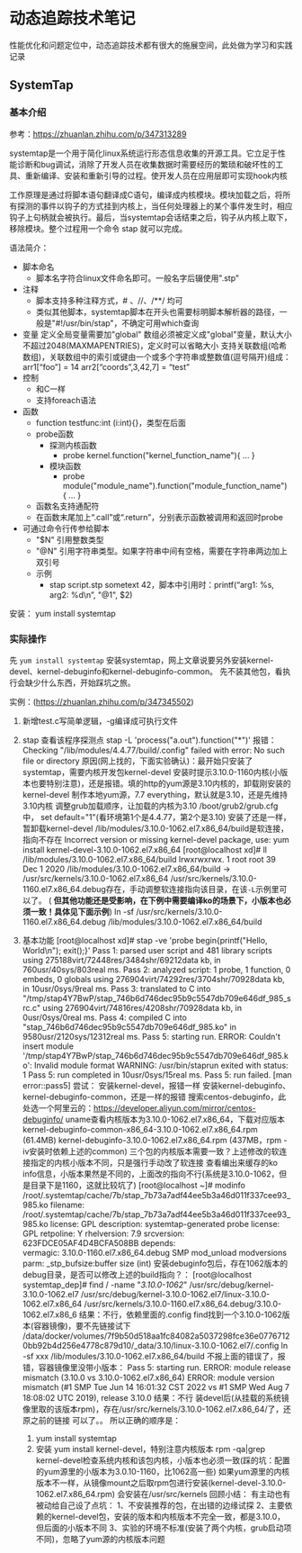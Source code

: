 # 动态追踪技术笔记

性能优化和问题定位中，动态追踪技术都有很大的施展空间，此处做为学习和实践记录

## SystemTap

### 基本介绍

参考：https://zhuanlan.zhihu.com/p/347313289

systemtap是一个用于简化linux系统运行形态信息收集的开源工具。它立足于性能诊断和bug调试，消除了开发人员在收集数据时需要经历的繁琐和破坏性的工具、重新编译、安装和重新引导的过程。使开发人员在应用层即可实现hook内核

工作原理是通过将脚本语句翻译成C语句，编译成内核模块。模块加载之后，将所有探测的事件以钩子的方式挂到内核上，当任何处理器上的某个事件发生时，相应钩子上句柄就会被执行。最后，当systemtap会话结束之后，钩子从内核上取下，移除模块。整个过程用一个命令 stap 就可以完成。

语法简介：
* 脚本命名
    - 脚本名字符合linux文件命名即可。一般名字后辍使用".stp"
* 注释
    - 脚本支持多种注释方式，# 、//、/**/ 均可
    - 类似其他脚本，systemtap脚本在开头也需要标明脚本解析器的路径，一般是"#!/usr/bin/stap"，不确定可用which查询
* 变量
    定义全局变量需要加"global"
    数组必须被定义成"global"变量，默认大小不超过2048(MAXMAPENTRIES)，定义时可以省略大小
    支持关联数组(哈希数组)，关联数组中的索引或键由一个或多个字符串或整数值(逗号隔开)组成：
        arr1[“foo”] = 14
        arr2[“coords”,3,42,7] = “test”
* 控制
    - 和C一样
    - 支持foreach语法
* 函数
    - function testfunc:int (i:int){}，类型在后面
    - probe函数
        + 探测内核函数
            * probe kernel.function("kernel_function_name"){ ... }
        + 模块函数
            * probe module("module_name").function("module_function_name") { ... }
    - 函数名支持通配符
    - 在函数末尾加上“.call”或“.return”，分别表示函数被调用和返回时probe
* 可通过命令行传参给脚本
    - "$N" 引用整数类型
    - "@N" 引用字符串类型。如果字符串中间有空格，需要在字符串两边加上双引号
    - 示例
        + stap script.stp sometext 42，脚本中引用时：printf(“arg1: %s, arg2: %d\n”, "@1", $2)

安装：
yum install systemtap
<!-- 
yum install kernel-devel
另外需要 kernel-debuginfo和kernel-debuginfo-common包，需要下载rpm包 (调试内核必然需要安装内核debuginfo包)
    注意kernel-debug是另外的包，和上面debuginfo不同
 -->

### 实际操作

先 `yum install systemtap` 安装systemtap，网上文章说要另外安装kernel-devel、kernel-debuginfo和kernel-debuginfo-common。
先不装其他包，看执行会缺少什么东西，开始踩坑之旅。

实例：(https://zhuanlan.zhihu.com/p/347345502)
1) 新增test.c写简单逻辑，-g编译成可执行文件
2) stap 查看该程序探测点
    stap -L 'process("a.out").function("*")'
    报错：Checking "/lib/modules/4.4.77/build/.config" failed with error: No such file or directory
        原因(网上找的，下面实验确认)：最开始只安装了systemtap，需要内核开发包kernel-devel
            安装时提示3.10.0-1160内核(小版本也要特别注意)，还是报错。填的http的yum源是3.10内核的，卸载刚安装的kernel-devel
            制作本地yum源，7.7 everything，默认就是3.10，还是先维持3.10内核
        调整grub加载顺序，让加载的内核为3.10
            /boot/grub2/grub.cfg中， set default="1"(看环境第1个是4.4.77，第2个是3.10)
        安装了还是一样，暂卸载kernel-devel
        /lib/modules/3.10.0-1062.el7.x86_64/build是软连接，指向不存在
            Incorrect version or missing kernel-devel package, use: yum install kernel-devel-3.10.0-1062.el7.x86_64 
            [root@localhost xd]# ll /lib/modules/3.10.0-1062.el7.x86_64/build
            lrwxrwxrwx. 1 root root 39 Dec  1  2020 /lib/modules/3.10.0-1062.el7.x86_64/build -> /usr/src/kernels/3.10.0-1062.el7.x86_64
        /usr/src/kernels/3.10.0-1160.el7.x86_64.debug存在，手动调整软连接指向该目录，在该`-L`示例里可以了。
        ( **但其他功能还是受影响，在下例中需要编译ko的场景下，小版本也必须一致！具体见下面示例**)
            ln -sf /usr/src/kernels/3.10.0-1160.el7.x86_64.debug /lib/modules/3.10.0-1062.el7.x86_64/build

3) 基本功能
[root@localhost xd]# stap -ve 'probe begin{printf("Hello, World\n"); exit();}'
Pass 1: parsed user script and 481 library scripts using 275188virt/72448res/3484shr/69212data kb, in 760usr/40sys/803real ms.
Pass 2: analyzed script: 1 probe, 1 function, 0 embeds, 0 globals using 276904virt/74292res/3704shr/70928data kb, in 10usr/0sys/9real ms.
Pass 3: translated to C into "/tmp/stap4Y7BwP/stap_746b6d746dec95b9c5547db709e646df_985_src.c" using 276904virt/74816res/4208shr/70928data kb, in 0usr/0sys/0real ms.
Pass 4: compiled C into "stap_746b6d746dec95b9c5547db709e646df_985.ko" in 9580usr/2120sys/12312real ms.
Pass 5: starting run.
ERROR: Couldn't insert module '/tmp/stap4Y7BwP/stap_746b6d746dec95b9c5547db709e646df_985.ko': Invalid module format
WARNING: /usr/bin/staprun exited with status: 1
Pass 5: run completed in 10usr/0sys/15real ms.
Pass 5: run failed.  [man error::pass5]
尝试：
    安装kernel-devel，报错一样
    安装kernel-debuginfo、kernel-debuginfo-common，还是一样的报错
        搜索centos-debuginfo，此处选一个阿里云的：https://developer.aliyun.com/mirror/centos-debuginfo/
        uname查看内核版本为3.10.0-1062.el7.x86_64，下载对应版本
            kernel-debuginfo-common-x86_64-3.10.0-1062.el7.x86_64.rpm (61.4MB)
            kernel-debuginfo-3.10.0-1062.el7.x86_64.rpm (437MB，rpm -iv安装时依赖上述的common)
    三个包的内核版本需要一致？上述修改的软连接指定的内核小版本不同，只是强行手动改了软连接
        查看编出来缓存的ko info信息，小版本果然是不同的，上面改的指向不行(系统是3.10.0-1062，但是目录下是1160，这就比较坑了)
        [root@localhost ~]# modinfo /root/.systemtap/cache/7b/stap_7b73a7adf44ee5b3a46d011f337cee93_985.ko
        filename:       /root/.systemtap/cache/7b/stap_7b73a7adf44ee5b3a46d011f337cee93_985.ko
        license:        GPL
        description:    systemtap-generated probe
        license:        GPL
        retpoline:      Y
        rhelversion:    7.9
        srcversion:     623FDCE05AF4D4BCFA508BB
        depends:        
        vermagic:       3.10.0-1160.el7.x86_64.debug SMP mod_unload modversions 
        parm:           _stp_bufsize:buffer size (int)
    安装debuginfo包后，存在1062版本的debug目录，是否可以修改上述的build指向？：
        [root@localhost systemtap_dep]# find / -name "*3.10.0-1062*"
        /usr/src/debug/kernel-3.10.0-1062.el7
        /usr/src/debug/kernel-3.10.0-1062.el7/linux-3.10.0-1062.el7.x86_64
        /usr/src/kernels/3.10.0-1160.el7.x86_64.debug/3.10.0-1062.el7.x86_6
        结果：不行，依赖里面的.config
    find找到一个3.10.0-1062版本(容器镜像)，要不先链接试下
        /data/docker/volumes/7f9b50d518aa1fc84082a5037298fce36e07767120bb92b4d256e4778c879d10/_data/3.10/linux-3.10.0-1062.el7/.config
        ln -sf xxx /lib/modules/3.10.0-1062.el7.x86_64/build
        不报上面的错误了，报错，容器镜像里没带小版本：
            Pass 5: starting run.
            ERROR: module release mismatch (3.10.0 vs 3.10.0-1062.el7.x86_64)
            ERROR: module version mismatch (#1 SMP Tue Jun 14 16:01:32 CST 2022 vs #1 SMP Wed Aug 7 18:08:02 UTC 2019), release 3.10.0
        结果：不行
    装devel后(从挂载的系统镜像里取的该版本rpm)，存在/usr/src/kernels/3.10.0-1062.el7.x86_64/了，还原之前的链接
        可以了。。
所以正确的顺序是：
    1) yum install systemtap
    2) 安装 yum install kernel-devel，特别注意内核版本
        rpm -qa|grep kernel-devel检查系统内核和该包内核，小版本也必须一致(踩的坑：配置的yum源里的小版本为3.0.10-1160，比1062高一些)
        如果yum源里的内核版本不一样，从镜像mount之后取rpm包进行安装(kernel-devel-3.10.0-1062.el7.x86_64.rpm)
        会安装在/usr/src/kernels
回顾小结：
    有主动也有被动给自己设了点坑：
    1、不安装推荐的包，在出错的边缘试探
    2、主要依赖的kernel-devel包，安装的版本和内核版本不完全一致，都是3.10.0，但后面的小版本不同
    3、实验的环境不标准(安装了两个内核，grub启动项不同)，忽略了yum源的内核版本问题
